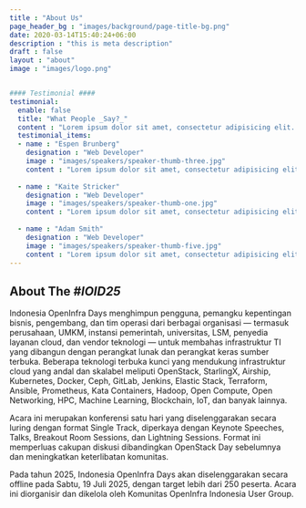 ```yaml
---
title : "About Us"
page_header_bg : "images/background/page-title-bg.png"
date: 2020-03-14T15:40:24+06:00
description : "this is meta description"
draft : false
layout : "about"
image : "images/logo.png"


#### Testimonial ####
testimonial:
  enable: false
  title: "What People _Say?_"
  content : "Lorem ipsum dolor sit amet, consectetur adipisicing elit. Deleniti aliquid vero harum rerum voluptates, ab, ullam."
  testimonial_items:
  - name : "Espen Brunberg"
    designation : "Web Developer"
    image : "images/speakers/speaker-thumb-three.jpg"
    content : "Lorem ipsum dolor sit amet, consectetur adipisicing elit. Reiciendis voluptate modi sunt placeat in vel illo dolorem, atque maxime voluptates optio fugit iure cum ipsa quo quaerat! Veritatis, modi. Laudantium provident deleniti earum voluptas delectus, labore dolor dolorem amet expedita."
    
  - name : "Kaite Stricker"
    designation : "Web Developer"
    image : "images/speakers/speaker-thumb-one.jpg"
    content : "Lorem ipsum dolor sit amet, consectetur adipisicing elit. Reiciendis voluptate modi sunt placeat in vel illo dolorem, atque maxime voluptates optio fugit iure cum ipsa quo quaerat! Veritatis, modi. Laudantium provident deleniti earum voluptas delectus, labore dolor dolorem amet expedita."
    
  - name : "Adam Smith"
    designation : "Web Developer"
    image : "images/speakers/speaker-thumb-five.jpg"
    content : "Lorem ipsum dolor sit amet, consectetur adipisicing elit. Reiciendis voluptate modi sunt placeat in vel illo dolorem, atque maxime voluptates optio fugit iure cum ipsa quo quaerat! Veritatis, modi. Laudantium provident deleniti earum voluptas delectus, labore dolor dolorem amet expedita."
---
```


## About The _#IOID25_

Indonesia OpenInfra Days menghimpun pengguna, pemangku kepentingan bisnis, pengembang, dan tim operasi dari berbagai organisasi — termasuk perusahaan, UMKM, instansi pemerintah, universitas, LSM, penyedia layanan cloud, dan vendor teknologi — untuk membahas infrastruktur TI yang dibangun dengan perangkat lunak dan perangkat keras sumber terbuka. Beberapa teknologi terbuka kunci yang mendukung infrastruktur cloud yang andal dan skalabel meliputi OpenStack, StarlingX, Airship, Kubernetes, Docker, Ceph, GitLab, Jenkins, Elastic Stack, Terraform, Ansible, Prometheus, Kata Containers, Hadoop, Open Compute, Open Networking, HPC, Machine Learning, Blockchain, IoT, dan banyak lainnya.

Acara ini merupakan konferensi satu hari yang diselenggarakan secara luring dengan format Single Track, diperkaya dengan Keynote Speeches, Talks, Breakout Room Sessions, dan Lightning Sessions. Format ini memperluas cakupan diskusi dibandingkan OpenStack Day sebelumnya dan meningkatkan keterlibatan komunitas.

Pada tahun 2025, Indonesia OpenInfra Days akan diselenggarakan secara offline pada Sabtu, 19 Juli 2025, dengan target lebih dari 250 peserta. Acara ini diorganisir dan dikelola oleh Komunitas OpenInfra Indonesia User Group.


